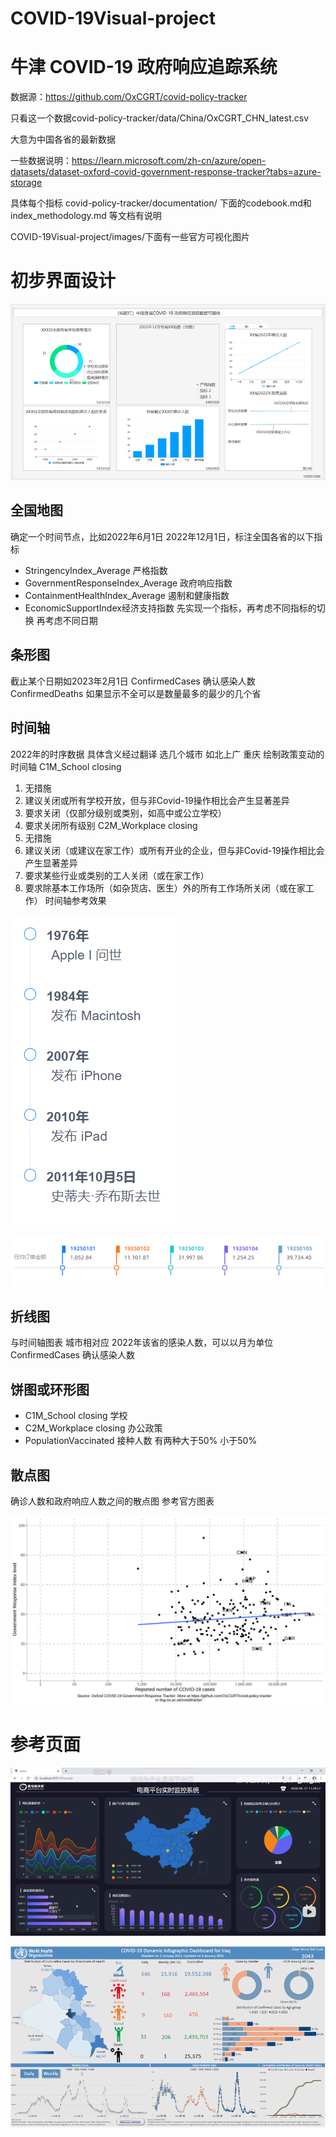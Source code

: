 # COVID-19Visual-project
# 牛津 COVID-19 政府响应追踪系统

数据源：https://github.com/OxCGRT/covid-policy-tracker

只看这一个数据covid-policy-tracker/data/China/OxCGRT_CHN_latest.csv

大意为中国各省的最新数据

一些数据说明：https://learn.microsoft.com/zh-cn/azure/open-datasets/dataset-oxford-covid-government-response-tracker?tabs=azure-storage

具体每个指标 covid-policy-tracker/documentation/ 下面的codebook.md和 index_methodology.md 等文档有说明

COVID-19Visual-project/images/下面有一些官方可视化图片

# 初步界面设计
![初步界面设计](https://github.com/asxas54/COVID-19Visual-project/blob/main/images/%E5%9B%BE%E7%89%877.png "初步界面设计")
## 全国地图 
确定一个时间节点，比如2022年6月1日 2022年12月1日，标注全国各省的以下指标
- StringencyIndex_Average 严格指数
- GovernmentResponseIndex_Average 政府响应指数
- ContainmentHealthIndex_Average 遏制和健康指数
- EconomicSupportIndex经济支持指数
先实现一个指标，再考虑不同指标的切换
再考虑不同日期
## 条形图
截止某个日期如2023年2月1日 
ConfirmedCases 确认感染人数
ConfirmedDeaths
如果显示不全可以是数量最多的最少的几个省
## 时间轴
2022年的时序数据 具体含义经过翻译
选几个城市 如北上广 重庆 绘制政策变动的时间轴 
C1M_School closing
1. 无措施
2. 建议关闭或所有学校开放，但与非Covid-19操作相比会产生显著差异
3. 要求关闭（仅部分级别或类别，如高中或公立学校）
4. 要求关闭所有级别
C2M_Workplace closing
1. 无措施
2. 建议关闭（或建议在家工作）或所有开业的企业，但与非Covid-19操作相比会产生显著差异
3. 要求某些行业或类别的工人关闭（或在家工作）
4. 要求除基本工作场所（如杂货店、医生）外的所有工作场所关闭（或在家工作）
时间轴参考效果

![时间轴参考效果](https://github.com/asxas54/COVID-19Visual-project/blob/main/images/%E5%9B%BE%E7%89%874.png "时间轴参考效果")

![时间轴参考效果](https://github.com/asxas54/COVID-19Visual-project/blob/main/images/%E5%9B%BE%E7%89%875.png "时间轴参考效果")

## 折线图
与时间轴图表 城市相对应
2022年该省的感染人数，可以以月为单位
ConfirmedCases 确认感染人数

## 饼图或环形图
- C1M_School closing 学校  
- C2M_Workplace closing 办公政策
- PopulationVaccinated 接种人数 有两种大于50% 小于50%
## 散点图
确诊人数和政府响应人数之间的散点图
参考官方图表

![时间轴参考效果](https://github.com/asxas54/COVID-19Visual-project/blob/main/images/%E5%9B%BE%E7%89%876.png  "时间轴参考效果")
# 参考页面

![时间轴参考效果](https://github.com/asxas54/COVID-19Visual-project/blob/main/images/%E5%9B%BE%E7%89%872.png  "时间轴参考效果")

![时间轴参考效果](https://github.com/asxas54/COVID-19Visual-project/blob/main/images/%E5%9B%BE%E7%89%873.png  "时间轴参考效果")

